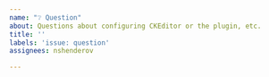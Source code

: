 ```yaml
---
name: "❔ Question"
about: Questions about configuring CKEditor or the plugin, etc.
title: ''
labels: 'issue: question'
assignees: nshenderov

---
```



